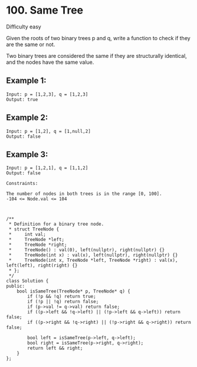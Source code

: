 # 100. Same Tree
Difficulty easy

Given the roots of two binary trees p and q, write a function to check if they are the same or not.

Two binary trees are considered the same if they are structurally identical, and the nodes have the same value.


## Example 1:
```
Input: p = [1,2,3], q = [1,2,3]
Output: true
```


## Example 2:
```
Input: p = [1,2], q = [1,null,2]
Output: false
```


## Example 3:
```
Input: p = [1,2,1], q = [1,1,2]
Output: false
```


```
Constraints:

The number of nodes in both trees is in the range [0, 100].
-104 <= Node.val <= 104
```


#
```
/**
 * Definition for a binary tree node.
 * struct TreeNode {
 *     int val;
 *     TreeNode *left;
 *     TreeNode *right;
 *     TreeNode() : val(0), left(nullptr), right(nullptr) {}
 *     TreeNode(int x) : val(x), left(nullptr), right(nullptr) {}
 *     TreeNode(int x, TreeNode *left, TreeNode *right) : val(x), left(left), right(right) {}
 * };
 */
class Solution {
public:
    bool isSameTree(TreeNode* p, TreeNode* q) {
        if (!p && !q) return true;
        if (!p || !q) return false;
        if (p->val != q->val) return false;
        if ((p->left && !q->left) || (!p->left && q->left)) return false;
        if ((p->right && !q->right) || (!p->right && q->right)) return false;

        bool left = isSameTree(p->left, q->left);
        bool right = isSameTree(p->right, q->right);
        return left && right;
    }
};
```